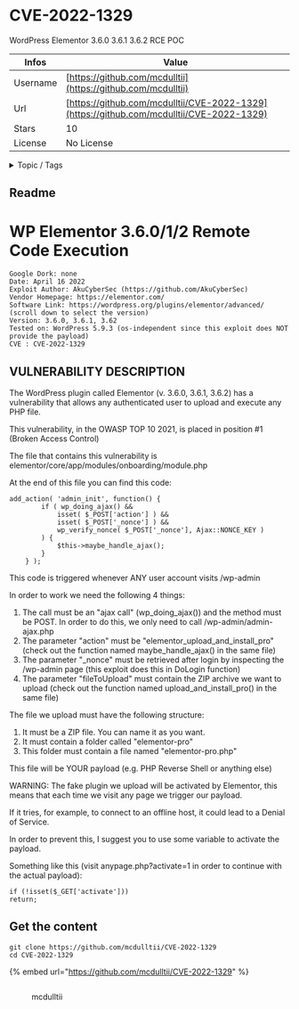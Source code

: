 # CVE-2022-1329

WordPress Elementor 3.6.0 3.6.1 3.6.2 RCE POC

| Infos    | Value                                                              |
| -------- | -------------------------------------------------------------------|
| Username | [https://github.com/mcdulltii](https://github.com/mcdulltii) |
| Url      | [https://github.com/mcdulltii/CVE-2022-1329](https://github.com/mcdulltii/CVE-2022-1329)                                               |
| Stars    | 10                                                          |
| License  | No License                                                        |

<details>

<summary>Topic / Tags</summary>

* cve-2022-1329* elementor* poc* rce* wordpress

</details>

## Readme

# WP Elementor 3.6.0/1/2 Remote Code Execution

```
Google Dork: none
Date: April 16 2022
Exploit Author: AkuCyberSec (https://github.com/AkuCyberSec)
Vendor Homepage: https://elementor.com/
Software Link: https://wordpress.org/plugins/elementor/advanced/ (scroll down to select the version)
Version: 3.6.0, 3.6.1, 3.62
Tested on: WordPress 5.9.3 (os-independent since this exploit does NOT provide the payload)
CVE : CVE-2022-1329
```

## VULNERABILITY DESCRIPTION

The WordPress plugin called Elementor (v. 3.6.0, 3.6.1, 3.6.2) has a vulnerability that allows any authenticated user to upload and execute any PHP file.

This vulnerability, in the OWASP TOP 10 2021, is placed in position #1 (Broken Access Control)

The file that contains this vulnerability is elementor/core/app/modules/onboarding/module.php

At the end of this file you can find this code:
```
add_action( 'admin_init', function() {
		if ( wp_doing_ajax() &&
			isset( $_POST['action'] ) &&
			isset( $_POST['_nonce'] ) &&
			wp_verify_nonce( $_POST['_nonce'], Ajax::NONCE_KEY )
		) {
			$this->maybe_handle_ajax();
		}
	} );
```

This code is triggered whenever ANY user account visits /wp-admin

In order to work we need the following 4 things:

1. The call must be an "ajax call" (wp_doing_ajax()) and the method must be POST. In order to do this, we only need to call /wp-admin/admin-ajax.php
2. The parameter "action" must be "elementor_upload_and_install_pro" (check out the function named maybe_handle_ajax() in the same file)
3. The parameter "_nonce" must be retrieved after login by inspecting the /wp-admin page (this exploit does this in DoLogin function)
4. The parameter "fileToUpload" must contain the ZIP archive we want to upload (check out the function named upload_and_install_pro() in the same file)

The file we upload must have the following structure:

1. It must be a ZIP file. You can name it as you want.
2. It must contain a folder called "elementor-pro"
3. This folder must contain a file named "elementor-pro.php"

This file will be YOUR payload (e.g. PHP Reverse Shell or anything else)

WARNING: The fake plugin we upload will be activated by Elementor, this means that each time we visit any page we trigger our payload.

If it tries, for example, to connect to an offline host, it could lead to a Denial of Service.

In order to prevent this, I suggest you to use some variable to activate the payload.

Something like this (visit anypage.php?activate=1 in order to continue with the actual payload):

```
if (!isset($_GET['activate']))
return;
```




## Get the content

```
git clone https://github.com/mcdulltii/CVE-2022-1329
cd CVE-2022-1329
```

{% embed url="https://github.com/mcdulltii/CVE-2022-1329" %}

<figure><img src="https://avatars.githubusercontent.com/u/30497633?v=4" alt=""><figcaption><p>mcdulltii</p></figcaption></figure>
